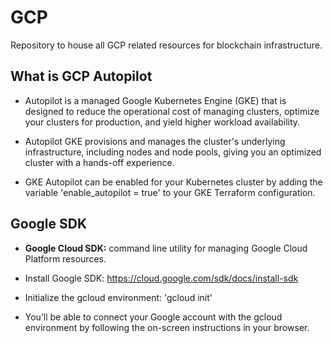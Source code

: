 # GCP
Repository to house all GCP related resources for blockchain infrastructure. 

## What is GCP Autopilot

* Autopilot is a managed Google Kubernetes Engine (GKE) that is designed to reduce the operational cost of managing clusters, optimize your clusters for production, and yield higher workload availability.

* Autopilot GKE provisions and manages the cluster's underlying infrastructure, including nodes and node pools, giving you an optimized cluster with a hands-off experience.

* GKE Autopilot can be enabled for your Kubernetes cluster by adding the variable 'enable_autopilot = true' to your GKE Terraform configuration.

## Google SDK

* **Google Cloud SDK:** command line utility for managing Google Cloud Platform resources.

* Install Google SDK: https://cloud.google.com/sdk/docs/install-sdk

* Initialize the gcloud environment:  'gcloud init'
* You’ll be able to connect your Google account with the gcloud environment by following the on-screen instructions in your browser. 